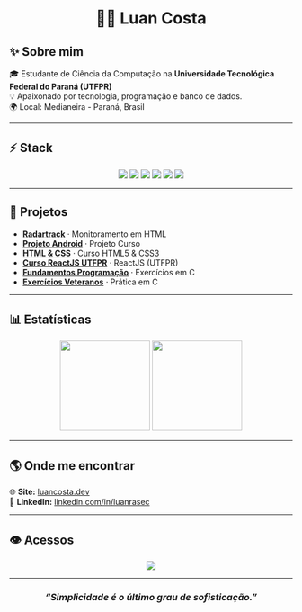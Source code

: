 <h1 align="center">👨‍💻 Luan Costa</h1>


## ✨ Sobre mim
🎓 Estudante de Ciência da Computação na **Universidade Tecnológica Federal do Paraná (UTFPR)**  
💡 Apaixonado por tecnologia, programação e banco de dados.  
🌍 Local: Medianeira - Paraná, Brasil


---

## ⚡ Stack

<p align="center">
  <img src="https://img.shields.io/badge/C-000000?style=for-the-badge&logo=c&logoColor=white"/>
  <img src="https://img.shields.io/badge/JavaScript-000000?style=for-the-badge&logo=javascript&logoColor=F7DF1E"/>
  <img src="https://img.shields.io/badge/HTML5-000000?style=for-the-badge&logo=html5&logoColor=E34F26"/>
  <img src="https://img.shields.io/badge/CSS3-000000?style=for-the-badge&logo=css3&logoColor=1572B6"/>
  <img src="https://img.shields.io/badge/React-000000?style=for-the-badge&logo=react&logoColor=61DAFB"/>
  <img src="https://img.shields.io/badge/Git-000000?style=for-the-badge&logo=git&logoColor=F05032"/>
</p>

---

## 📂 Projetos  

- [**Radartrack**](https://github.com/iRasec/radartrack) · Monitoramento em HTML 
- [**Projeto Android**](https://github.com/iRasec/projeto-android) · Projeto Curso  
- [**HTML & CSS**](https://github.com/iRasec/html-css) · Curso HTML5 & CSS3  
- [**Curso ReactJS UTFPR**](https://github.com/iRasec/Curso-ReactJS-UTFPR) · ReactJS (UTFPR)  
- [**Fundamentos Programação**](https://github.com/iRasec/Fundamentos-Programacao) · Exercícios em C  
- [**Exercícios Veteranos**](https://github.com/iRasec/exerciciosVeteranos) · Prática em C  

---

## 📊 Estatísticas  

<p align="center">
  <img src="https://github-readme-stats.vercel.app/api?username=iRasec&show_icons=true&theme=transparent&hide_border=true" height="160"/>
  <img src="https://github-readme-stats.vercel.app/api/top-langs/?username=iRasec&layout=compact&theme=transparent&hide_border=true" height="160"/>
</p>

---

## 🌎 Onde me encontrar  

🌐 **Site:** [luancosta.dev](#)  
💼 **LinkedIn:** [linkedin.com/in/luanrasec](#)

---

## 👁️ Acessos  

<p align="center">
  <img src="https://komarev.com/ghpvc/?username=iRasec&label=visitors&color=000000&style=flat-square" />
</p>

---

<h3 align="center"><i>“Simplicidade é o último grau de sofisticação.”</i></h3>
